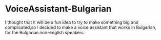 # VoiceAssistant-Bulgarian
I thought that it will be a fun idea to try to make something big and complicated,so I decided to make a voice assistant that works in Bulgarian, for the Bulgarian non-english speakers.
